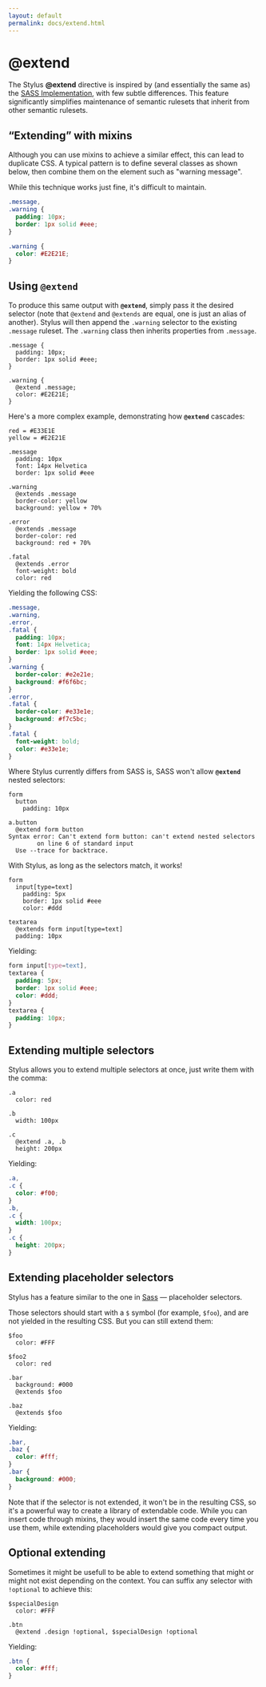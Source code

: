```yaml
---
layout: default
permalink: docs/extend.html
---
```


# @extend

The Stylus __@extend__ directive is inspired by (and essentially the same as) the [SASS Implementation](https://sass-lang.com/docs/yardoc/file.SASS_REFERENCE.html#extend), with few subtle differences. This feature significantly simplifies maintenance of semantic rulesets that inherit from other semantic rulesets.


## “Extending” with mixins

Although you can use mixins to achieve a similar effect, this can lead to duplicate CSS. A typical pattern is to define several classes as shown below, then combine them on the element such as "warning message".

While this technique works just fine, it's difficult to maintain.

```css
.message,
.warning {
  padding: 10px;
  border: 1px solid #eee;
}

.warning {
  color: #E2E21E;
}
```

## Using __`@extend`__

To produce this same output with __`@extend`__, simply pass it the desired selector (note that `@extend` and `@extends` are equal, one is just an alias of another).  Stylus will then append the `.warning` selector to the existing `.message` ruleset.  The `.warning` class then inherits properties from `.message`.

```stylus
.message {
  padding: 10px;
  border: 1px solid #eee;
}

.warning {
  @extend .message;
  color: #E2E21E;
}
```

Here's a more complex example, demonstrating how __`@extend`__ cascades:

```stylus
red = #E33E1E
yellow = #E2E21E

.message
  padding: 10px
  font: 14px Helvetica
  border: 1px solid #eee

.warning
  @extends .message
  border-color: yellow
  background: yellow + 70%

.error
  @extends .message
  border-color: red
  background: red + 70%

.fatal
  @extends .error
  font-weight: bold
  color: red
```
  
Yielding the following CSS:

```css
.message,
.warning,
.error,
.fatal {
  padding: 10px;
  font: 14px Helvetica;
  border: 1px solid #eee;
}
.warning {
  border-color: #e2e21e;
  background: #f6f6bc;
}
.error,
.fatal {
  border-color: #e33e1e;
  background: #f7c5bc;
}
.fatal {
  font-weight: bold;
  color: #e33e1e;
}
```

Where Stylus currently differs from SASS is, SASS won't allow  __`@extend`__ nested selectors:

```stylus
form
  button
    padding: 10px

a.button
  @extend form button
Syntax error: Can't extend form button: can't extend nested selectors
        on line 6 of standard input
  Use --trace for backtrace.
```

With Stylus, as long as the selectors match, it works!

```stylus
form
  input[type=text]
    padding: 5px
    border: 1px solid #eee
    color: #ddd

textarea
  @extends form input[type=text]
  padding: 10px
```
   
Yielding:

```css
form input[type=text],
textarea {
  padding: 5px;
  border: 1px solid #eee;
  color: #ddd;
}
textarea {
  padding: 10px;
}
```

## Extending multiple selectors

Stylus allows you to extend multiple selectors at once, just write them with the comma:

```stylus
.a
  color: red

.b
  width: 100px

.c
  @extend .a, .b
  height: 200px
```

Yielding:

```css
.a,
.c {
  color: #f00;
}
.b,
.c {
  width: 100px;
}
.c {
  height: 200px;
}
```
## Extending placeholder selectors

Stylus has a feature similar to the one in [Sass](https://sass-lang.com/docs/yardoc/file.SASS_REFERENCE.html#placeholders) — placeholder selectors.

Those selectors should start with a `$` symbol (for example, `$foo`), and are not yielded in the resulting CSS. But you can still extend them:

```stylus
$foo
  color: #FFF

$foo2
  color: red

.bar
  background: #000
  @extends $foo

.baz
  @extends $foo
```

Yielding:

```css
.bar,
.baz {
  color: #fff;
}
.bar {
  background: #000;
}
```

Note that if the selector is not extended, it won't be in the resulting CSS, so it's a powerful way to create a library of extendable code. While you can insert code through mixins, they would insert the same code every time you use them, while extending placeholders would give you compact output.

## Optional extending

Sometimes it might be usefull to be able to extend something that might or might not exist depending on the context. You can suffix any selector with `!optional` to achieve this:

```stylus
$specialDesign
  color: #FFF

.btn
  @extend .design !optional, $specialDesign !optional
```

Yielding:

```css
.btn {
  color: #fff;
}
```
